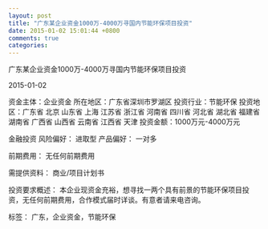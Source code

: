 ```yaml
---
layout: post
title: "广东某企业资金1000万-4000万寻国内节能环保项目投资"
date: 2015-01-02 15:01:44 +0800
comments: true
categories: 
---
```

广东某企业资金1000万-4000万寻国内节能环保项目投资



2015-01-02

资金主体：企业资金
所在地区：广东省深圳市罗湖区
投资行业：节能环保
投资地区：广东省 北京 山东省 上海 江苏省 浙江省 河南省 四川省 河北省 湖北省 福建省 湖南省 广西省 山西省 云南省 江西省 天津
投资金额：1000万元-4000万元

金融投资
风险偏好：
                            进取型 
                                                                                产品偏好：
                            一对多

前期费用：
无任何前期费用

需提供资料：
商业/项目计划书

投资要求概述：
本企业现资金充裕，想寻找一两个具有前景的节能环保项目投资，无任何前期费用，合作模式届时详谈。有意者请来电咨询。

标签：
广东，企业资金，节能环保

